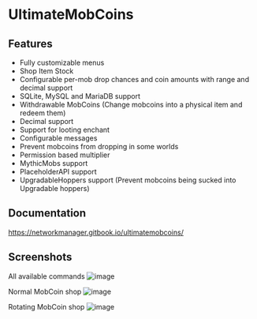 # UltimateMobCoins

## Features
- Fully customizable menus
- Shop Item Stock
- Configurable per-mob drop chances and coin amounts with range and decimal support
- SQLite, MySQL and MariaDB support
- Withdrawable MobCoins (Change mobcoins into a physical item and redeem them)
- Decimal support
- Support for looting enchant
- Configurable messages
- Prevent mobcoins from dropping in some worlds
- Permission based multiplier
- MythicMobs support
- PlaceholderAPI support
- UpgradableHoppers support (Prevent mobcoins being sucked into Upgradable hoppers)

## Documentation
https://networkmanager.gitbook.io/ultimatemobcoins/

## Screenshots
All available commands
![image](https://user-images.githubusercontent.com/19960733/236314828-386b2080-7fcc-49c0-baf0-bbca5b104414.png)

Normal MobCoin shop
![image](https://user-images.githubusercontent.com/19960733/236314990-c6e78d16-6827-467a-bf87-12181ad76660.png)

Rotating MobCoin shop
![image](https://user-images.githubusercontent.com/19960733/236315060-8d3102d1-4452-4640-ab2d-8903c4925970.png)
